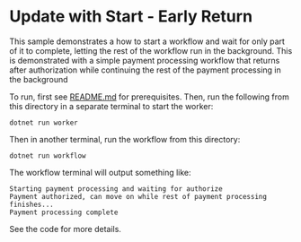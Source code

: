 # Update with Start - Early Return

This sample demonstrates a how to start a workflow and wait for only part of it to complete, letting the rest of the
workflow run in the background. This is demonstrated with a simple payment processing workflow that returns after
authorization while continuing the rest of the payment processing in the background

To run, first see [README.md](../../README.md) for prerequisites. Then, run the following from this directory in a
separate terminal to start the worker:

    dotnet run worker

Then in another terminal, run the workflow from this directory:

    dotnet run workflow

The workflow terminal will output something like:

```
Starting payment processing and waiting for authorize
Payment authorized, can move on while rest of payment processing finishes...
Payment processing complete
```

See the code for more details.